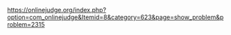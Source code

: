 https://onlinejudge.org/index.php?option=com_onlinejudge&Itemid=8&category=623&page=show_problem&problem=2315